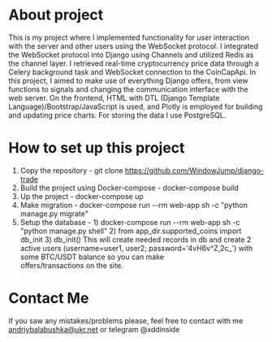 # About project

  This is my project where I implemented functionality for user interaction with the server and other users using the WebSocket protocol.   I integrated the WebSocket protocol into Django using Channels and utilized Redis as the channel layer. I retrieved real-time cryptocurrency price data through a Celery background task and WebSocket connection to the CoinCapApi. In this project, I aimed to make use of everything Django offers, from view functions to signals and changing the communication interface with the web server. On the frontend, HTML with DTL (Django Template Language)/Bootstrap/JavaScript is used, and Plotly is employed for building and updating price charts. For storing the data I use PostgreSQL.
  
# How to set up this project
  1. Copy the repository - git clone https://github.com/WindowJump/django-trade
  2. Build the project using Docker-compose - docker-compose build
  3. Up the project - docker-compose up
  4. Make migration - docker-compose run --rm web-app sh -c "python manage.py migrate"
  5. Setup the database - 1) docker-compose run --rm web-app sh -c "python manage.py shell"
                          2) from app_dir.supported_coins import db_init
                          3) db_init()
       This will create needed records in db and create 2 active users (username=user1, user2; password='4vH6v^Z,2c_') with some BTC/USDT balance so you can make       
     offers/transactions on the site.
# Contact Me
If you saw any mistakes/problems please, feel free to contact with me andriybalabushka@ukr.net or telegram @xddinside
